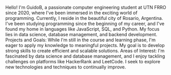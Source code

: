 Hello! I'm GuidoB, a passionate computer engineering student at UTN FRRO since 2020, where I've been immersed in the exciting world of programming. Currently, I reside in the beautiful city of Rosario, Argentina. I've been studying programming since the beginning of my career, and I've found my home in languages like JavaScript, SQL, and Python. My focus lies in data science, database management, and backend development. Projects and Goals: While I'm still in the course and learning phase, I'm eager to apply my knowledge to meaningful projects. My goal is to develop strong skills to create efficient and scalable solutions. Areas of Interest: I'm fascinated by data science and database management, and I enjoy tackling challenges on platforms like HackerRank and LeetCode. I seek to explore new technologies and techniques to continually improve.
